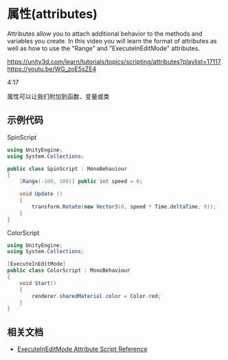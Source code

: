 # 属性(attributes)

Attributes allow you to attach additional behavior to the methods and variables you create. In this video you will learn the format of attributes as well as how to use the "Range" and "ExecuteInEditMode" attributes.

https://unity3d.com/learn/tutorials/topics/scripting/attributes?playlist=17117
https://youtu.be/WG_zoE5sZE4

4:17

属性可以让我们附加到函数、变量或类


## 示例代码

SpinScript

```cs
using UnityEngine;
using System.Collections;

public class SpinScript : MonoBehaviour
{
    [Range(-100, 100)] public int speed = 0;

    void Update ()
    {
        transform.Rotate(new Vector3(0, speed * Time.deltaTime, 0));
    }
}
```


ColorScript

```cs
using UnityEngine;
using System.Collections;

[ExecuteInEditMode]
public class ColorScript : MonoBehaviour
{
    void Start()
    {
        renderer.sharedMaterial.color = Color.red;
    }
}
```

## 相关文档

* [ExecuteInEditMode Attribute Script Reference](http://docs.unity3d.com/412/Documentation/ScriptReference/ExecuteInEditMode.html?_ga=1.213584221.838993178.1480250241)